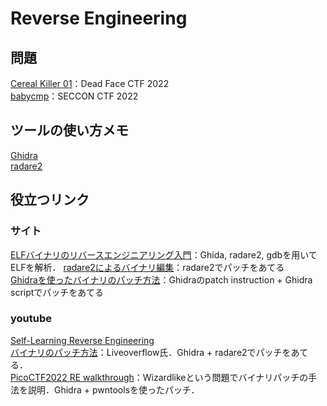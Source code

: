 # Reverse Engineering

## 問題
[Cereal Killer 01](./CerealKiller01/README.md)：Dead Face CTF 2022  
[babycmp](./babycmp/README.md)：SECCON CTF 2022

## ツールの使い方メモ
[Ghidra](./tools/ghidra/README.md)  
[radare2](./tools/radare2/README.md)

## 役立つリンク
### サイト
[ELFバイナリのリバースエンジニアリング入門](https://kashiwaba-yuki.com/ctf-elf-training)：Ghida, radare2, gdbを用いてELFを解析．
[radare2によるバイナリ編集](https://poppycompass.hatenablog.jp/entry/2017/06/23/083824)：radare2でパッチをあてる  
[Ghidraを使ったバイナリのパッチ方法](https://materials.rangeforce.com/tutorial/2020/04/12/Patching-Binaries/)：Ghidraのpatch instruction + Ghidra scriptでパッチをあてる
### youtube
[Self-Learning Reverse Engineering](https://www.youtube.com/watch?v=gPsYkV7-yJk&t=351s)  
[バイナリのパッチ方法](https://www.youtube.com/watch?v=LyNyf3UM9Yc&list=PLhixgUqwRTjxglIswKp9mpkfPNfHkzyeN&index=53)：Liveoverflow氏．Ghidra + radare2でパッチをあてる．  
[PicoCTF2022 RE walkthrough](https://www.youtube.com/watch?v=l6Lt1sWZOUU)：Wizardlikeという問題でバイナリパッチの手法を説明．Ghidra + pwntoolsを使ったパッチ．
